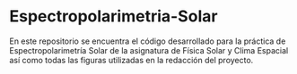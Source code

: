 # Espectropolarimetria-Solar

En este repositorio se encuentra el código desarrollado para la práctica de Espectropolarimetría Solar de la asignatura de Física Solar y Clima Espacial así como todas las figuras utilizadas en la redacción del proyecto.

